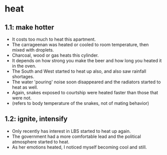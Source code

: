 # heat
## 1.1: make hotter

  *  It costs too much to heat this apartment.
  *  The carrageenan was heated or cooled to room temperature, then mixed with droplets.
  *  Charcoal, wood or gas heats this cylinder.
  *  It depends on how strong you make the beer and how long you heated it in the oven.
  *  The South and West started to heat up also, and also saw rainfall shortages.
  *  The water 'pouring' noise soon disappeared and the radiators started to heat as well.
  *  Again, snakes exposed to courtship were heated faster than those that were not.
  *  (refers to body temperature of the snakes, not of mating behavior)

## 1.2: ignite, intensify

  *  Only recently has interest in LBS started to heat up again.
  *  The government had a more comfortable lead and the political atmosphere started to heat.
  *  As her emotions heated, I noticed myself becoming cool and still.
